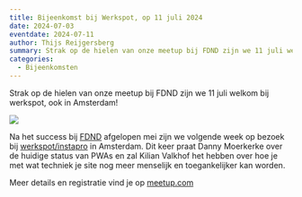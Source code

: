 ```yaml
---
title: Bijeenkomst bij Werkspot, op 11 juli 2024
date: 2024-07-03
eventdate: 2024-07-11
author: Thijs Reijgersberg
summary: Strak op de hielen van onze meetup bij FDND zijn we 11 juli welkom bij werkspot, ook in Amsterdam!
categories: 
  - Bijeenkomsten
---
```

Strak op de hielen van onze meetup bij FDND zijn we 11 juli welkom bij werkspot, ook in Amsterdam!

![](https://fronteers.nl/_img/bijeenkomsten/2024/2024-05-23-16.18.01-full.jpg)

Na het success bij [FDND](/blog/2024/04/bijeenkomst-fdnd) afgelopen mei zijn we volgende week op bezoek bij [werkspot/instapro](https://careers.instapro.group/) in Amsterdam. Dit keer praat Danny Moerkerke over de huidige status van PWAs en zal Kilian Valkhof het hebben over hoe je met wat techniek je site nog meer menselijk en toegankelijker kan worden.

Meer details en registratie vind je op [meetup.com](https://www.meetup.com/fronteers-nl/events/301348663/)
